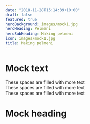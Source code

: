 ```yaml
---
date: "2018-11-28T15:14:39+10:00"
draft: false
featured: true
heroBackground: images/mock1.jpg
heroHeading: Pelmeni
heroSubHeading: Making pelmeni
icon: images/mock1.jpg
title: Making pelmeni
---
```


# Mock text 

These spaces are filled with more text  
These spaces are filled with more text  
These spaces are filled with more text  

# Mock heading  


